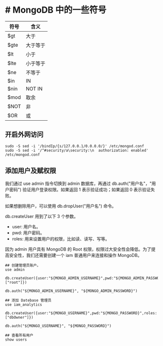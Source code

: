 
# #  MongoDB 中的一些符号
| 符号 | 含义     |
| ---- | -------- |
| $gt  | 大于     |
| $gte | 大于等于 |
| $lt  | 小于     |
| $lte | 小于等于 |
| $ne  | 不等于   |
| $in  | IN       |
| $nin | NOT IN   |
| $mod | 取余     |
| $NOT | 非       |
| $OR  | 或       |
 
## 开启外网访问

```shell
sudo -S sed -i '/bindIp/{s/127.0.0.1/0.0.0.0/}' /etc/mongod.conf  
sudo -S sed -i '/^#security/a\security:\n  authorization: enabled' /etc/mongod.conf
```

## 添加用户及赋权限

我们通过 use admin 指令切换到 admin 数据库，再通过 db.auth("用户名"，"用户密码") 验证用户登录权限。如果返回 1 表示验证成功；如果返回 0 表示验证失败。

如果想删除用户，可以使用 db.dropUser("用户名") 命令。

db.createUser 用到了以下 3 个参数。
- user: 用户名。
- pwd: 用户密码。
- roles: 用来设置用户的权限，比如读、读写、写等。

因为 admin 用户具有 MongoDB 的 Root 权限，权限过大安全性会降低。为了提高安全性，我们还需要创建一个 iam 普通用户来连接和操作 MongoDB。

```shell
## 创建管理员账户。
use admin

db.createUser({user:"${MONGO_ADMIN_USERNAME}",pwd:"${MONGO_ADMIN_PASSWORD}",roles:["root"]})  

db.auth("${MONGO_ADMIN_USERNAME}", "${MONGO_ADMIN_PASSWORD}")

## 添加 Datebase 管理员
use iam_analytics 

db.createUser({user:"${MONGO_USERNAME}",pwd:"${MONGO_PASSWORD}",roles:["dbOwner"]})  

db.auth("${MONGO_USERNAME}", "${MONGO_PASSWORD}")

## 查看所有用户
show users
```